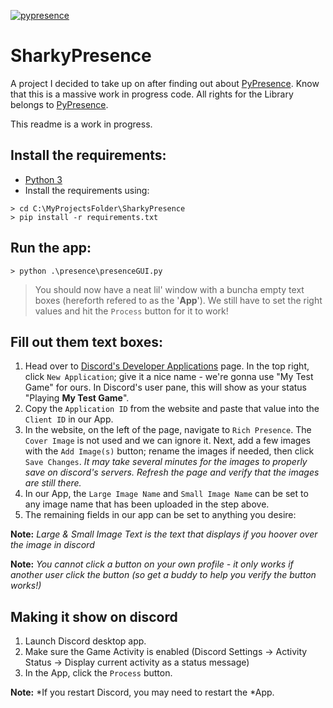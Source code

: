[![pypresence](https://img.shields.io/badge/using-pypresence-00bb88.svg?style=for-the-badge&logo=discord&logoWidth=20)](https://github.com/qwertyquerty/pypresence)
# SharkyPresence
A project I decided to take up on after finding out about [PyPresence](https://github.com/qwertyquerty/pypresence). Know that this is a massive work in progress code. All rights for the Library belongs to [PyPresence](https://github.com/qwertyquerty/pypresence).

This readme is a work in progress.


## Install the requirements:
* [Python 3](https://www.python.org/downloads/)
* Install the requirements using:
```
> cd C:\MyProjectsFolder\SharkyPresence
> pip install -r requirements.txt
```

## Run the app:
```
> python .\presence\presenceGUI.py
```

> You should now have a neat lil' window with a buncha empty text boxes (hereforth refered to as the '**App**'). We still have to set the right values and hit the `Process` button for it to work!


## Fill out them text boxes:

1. Head over to [Discord's Developer Applications](https://discord.com/developers/applications) page. In the top right, click `New Application`; give it a nice name - we're gonna use "My Test Game" for ours. In Discord's user pane, this will show as your status "Playing **My Test Game**".
2. Copy the `Application ID` from the website and paste that value into the `Client ID` in our App.
3. In the website, on the left of the page, navigate to `Rich Presence`. The `Cover Image` is not used and we can ignore it. Next, add a few images with the `Add Image(s)` button; rename the images if needed, then click `Save Changes`. *It may take several minutes for the images to properly save on discord's servers. Refresh the page and verify that the images are still there.*
4. In our App, the `Large Image Name` and `Small Image Name` can be set to any image name that has been uploaded in the step above.
5. The remaining fields in our app can be set to anything you desire:

**Note:** *Large & Small Image Text is the text that displays if you hoover over the image in discord*

**Note:** *You cannot click a button on your own profile - it only works if another user click the button (so get a buddy to help you verify the button works!)*

## Making it show on discord
1. Launch Discord desktop app.
2. Make sure the Game Activity is enabled (Discord Settings -> Activity Status -> Display current activity as a status message)
3. In the App, click the `Process` button.

**Note:** *If you restart Discord, you may need to restart the *App.
